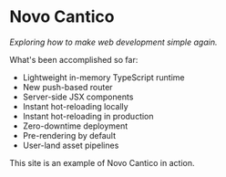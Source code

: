 
# Novo Cantico

*Exploring how to make web development simple again.*

What's been accomplished so far:

* Lightweight in-memory TypeScript runtime
* New push-based router
* Server-side JSX components
* Instant hot-reloading locally
* Instant hot-reloading in production
* Zero-downtime deployment
* Pre-rendering by default
* User-land asset pipelines

This site is an example of Novo Cantico in action.



<!-- ## The Philosophy of Novo Cantico

"Novo Cantico" is taken from the 13th century hymn, [Puer natus in Bethlehem](https://www.youtube.com/watch?v=A1k5YTmxIVc&t=2573s), and means "a new song". Software and music are both rooted in principles and patterns; both are arts and sciences; both reflect a beauty, harmony, and order that's visible only to the mind, but which have a very real effect on our lives.

Humanity develops the arts and sciences by distilling lessons learned from the past, and solidifying them into a new foundation; we all stand on the shoulders of giants. Novo Cantico is a project that aims to take lessons learned from the difficulties of modern web development, start from first principles, and find a new harmony.



## This site's three purposes

1. **Share what I made:** Around December 8, 2021, I began to rewrite my personal website using brand new techniques. I ended up with code I'm convinced is truly innovative, so I'm gradually open sourcing it in the form of this very website's source code, located in this [GitHub repo](https://github.com/sdegutis/Novo-Cantico).

2. **Explain how it works:** Many of the concepts developed in Novo Cantico have very useful implications, but which are not always obvious. On this site I will explain how the new web software techniques of Novo Cantico work, and their various practical benefits.

3. **Offer my services:** I'm Steven, an independent software consultant with over a decade of experience. I'm currently available for hire, [email me](mailto:sbdegutis+novocantico@gmail.com) and let's talk. You can also sponsor me on GitHub to enable me to spend more time developing Novo Cantico.



## Principles behind Novo Cantico

### Use existing ecosystem

TypeScript and VS Code already provide a phenomenal development experience. Novo Cantico builds on this by creating a new runtime with deeply integrated TypeScript and VS Code support, to make local development extremely fast and easy.

### Use fundamental inputs/outputs in APIs

When APIs are designed with very clear and minimal inputs and outputs, they become very easy to write helper functions against, and even libraries, while ensuring that they all work well with each other.

For example, the only `body` type allowed by Novo Cantico is `Buffer`, which is the lowest common denominator. Because of this, helper functions can be written that take a buffer and can transform it, or which transform higher data types (like JSX or strings) into buffers. This enables a very stable ecosystem.

### Pre-computation is better than on-demand computation

*Coming soon...*

### Composition should be preferred stack-wide

*Coming soon...*

### More coming soon...

Even though I've had dozens of realizations about Novo Cantico's innovations and pricinples during the 3 months in which I developed it, I never actually wrote any of them down.

So as I wrote this site using Novo Cantico, I've just been going through all that it does and can do, remember everything that's new or interesting about it, and write it all down in the various pages here. Which means this whole site is really an incomplete WIP of Novo Cantico's documentation.

My plan is to simplify the pages here, and move most of each page's content into blog posts that are referenced by that section, which then really becomes a short description of it. So follow the [blog posts](/blog) and you'll be up to date. -->
